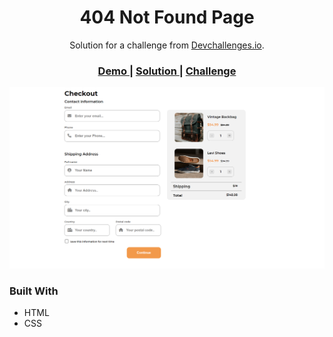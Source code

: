 
<h1 align="center">404 Not Found Page</h1>

<div align="center">
   Solution for a challenge from  <a href="http://devchallenges.io" target="_blank">Devchallenges.io</a>.
</div>

<div align="center">
  <h3>
    <a href="https://uday-kiran77.github.io/Checkout-page/" target="_blank">
      Demo
    </a>
    <span> | </span>
    <a href="https://devchallenges.io/solutions/UR3jd2jeWT1ef8nZ0tZz" target="_blank">
      Solution
    </a>
    <span> | </span>
    <a href="https://devchallenges.io/challenges/0J1NxxGhOUYVqihwegfO" target="_blank">
      Challenge
    </a>
  </h3>
</div>



![screenshot](https://github.com/uday-kiran77/Checkout-page/blob/main/assets/screenshot.png?raw=true)

### Built With

- HTML
- CSS


